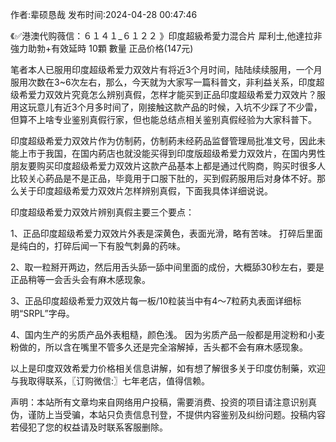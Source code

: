 <p>作者:辈硕恳哉 发布时间:2024-04-28 00:47:46</p>
<p>《✅港澳代购薇信：６１４１_６１２２ 》印度超級希愛力混合片 犀利士,他達拉非 強力助勃+有效延時 10顆 數量 正品价格(147元) </p>
									<p>笔者本人已服用印度超级希爱力双效片有将近3个月时间，陆陆续续服用，一个月服用次数在3~6次左右，那么，今天就为大家写一篇科普文，非利益关系，印度超级希爱力双效片究竟怎么辨别真假，怎样才能买到正品印度超级希爱力双效片？服用这玩意儿有近3个月多时间了，刚接触这款产品的时候，入坑不少踩了不少雷，但算不上啥专业鉴别真假行家，但也能总结点相关鉴别真假经验为大家科普下。</p><p></p><p>印度超级希爱力双效片作为仿制葯，仿制葯未经葯品监督管理局批准文号，因此未能上市于我国，在国内葯店也就没能买得到印度版超级希爱力双效片，在国内男性朋友要购买印度超级希爱力双效片这款产品基本上都是通过代购商，购买时很多人比较关心葯品是不是正品，毕竟用于口服下肚的，买到假葯服用后对身体不好。那么关于印度超级希爱力双效片怎样辨别真假，下面我具体详细说说。</p><p></p><p>印度超级希爱力双效片辨别真假主要三个要点：</p><p>1、正品印度超级希爱力双效片外表是深黄色，表面光滑，略有苦味。 打碎后里面是纯白的，打碎后闻一下有股气刺鼻的药味。</p><p>2、取一粒掰开两边，然后用舌头舔一舔中间里面的成份，大概舔30秒左右，要是正品稍等一会舌头会有麻木感现象。</p><p>3、正品印度超级希爱力双效片每一板/10粒装当中有4～7粒葯丸表面详细标明“SRPL”字母。</p><p>4、国内生产的劣质产品外表粗糙，颜色浅。 因为劣质产品一般都是用淀粉和小麦粉做的，所以含在嘴里不管多久还是完全溶解掉，舌头都不会有麻木感现象。</p><p>以上是印度双效希爱力价格相关信息讲解，如有想了解很多关于印度仿制藥，欢迎与我取得联系，〖订购微信:〗七年老店，值得信赖。</p>				声明：本站所有文章均来自网络用户投稿，需要消费、投资的项目请注意识别真伪，谨防上当受骗，本站只负责信息刊登，不提供内容鉴别及纠纷问题。投稿内容若侵犯了您的权益请及时联系客服删除。				
